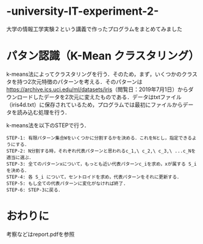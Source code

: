 # -university-IT-experiment-2-
大学の情報工学実験２という講義で作ったプログラムをまとめてみました

# パタン認識（K-Mean クラスタリング） 

k-means法によってクラスタリングを行う．そのため，まず，いくつかのクラスタを持つ2次元特徴のパターンを考える．そのパターンは<https://archive.ics.uci.edu/ml/datasets/iris>（閲覧日：2019年7月1日）からダウンロードしたデータを2次元に変えたものである．データはtxtファイル（iris4d.txt）に保存されているため，プログラムでは最初にファイルからデータを読み込む処理を行う．

k-means法を以下のSTEPで行う．

	STEP-1: 有限パターン集合Wをいくつかに分割するかを決める．これをNとし，指定できるようにする．
	STEP-2: N分割する時，それぞれ代表パターンと思われるc_1,\ c_2,\ c_3,\ ...c_Nを適当に選ぶ．
 	STEP-3: 全てのパターンxについて，もっとも近い代表パターンc_iを求め，xが属する S_i を決める．
	STEP-4: 各 S_i について，セントロイドを求め，代表パターンをそれに更新する．
	STEP-5: もし全ての代表パターンに変化がなければ終了. 
	STEP-6: STEP-3に戻る．
 
# おわりに
考察などはreport.pdfを参照
